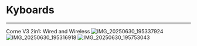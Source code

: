 # Kyboards
---------------------------------------------------------
Corne V3 2in1: Wired and Wireless
![IMG_20250630_195337924](https://github.com/user-attachments/assets/1e992b5a-5421-4e90-8353-399f7faa3206)
![IMG_20250630_195316918](https://github.com/user-attachments/assets/b1d00e3d-550e-432c-a9ab-41525bf49d32)
![IMG_20250630_195753043](https://github.com/user-attachments/assets/238068ab-04a9-4ca0-aee8-1c8948520c52)

